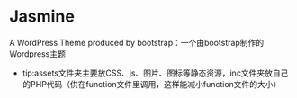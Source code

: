 # Jasmine
A WordPress Theme produced by bootstrap：一个由bootstrap制作的Wordpress主题<br>
* tip:assets文件夹主要放CSS、js、图片、图标等静态资源，inc文件夹放自己的PHP代码（供在function文件里调用，这样能减小function文件的大小）
